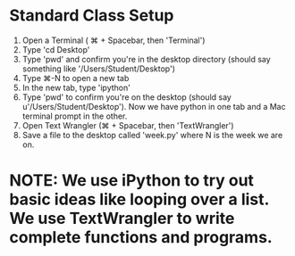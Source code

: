 # Standard Class Setup
1. Open a Terminal ( &#8984; + Spacebar, then 'Terminal')
2. Type 'cd Desktop'
3. Type 'pwd' and confirm you're in the desktop directory (should say something like '/Users/Student/Desktop')
4. Type &#8984;-N to open a new tab
5. In the new tab, type 'ipython'
6. Type 'pwd' to confirm you're on the desktop (should say u'/Users/Student/Desktop'). Now we have python in one tab and a Mac terminal prompt in the other.
7. Open Text Wrangler (&#8984; + Spacebar, then 'TextWrangler')
8. Save a file to the desktop called 'week<N>.py' where N is the week we are on.  

# NOTE: We use iPython to try out basic ideas like looping over a list. We use TextWrangler to write complete functions and programs.
